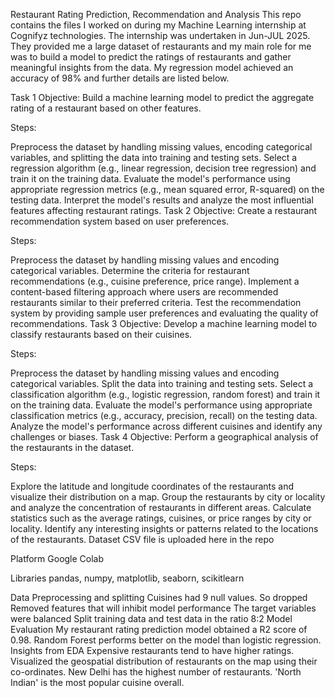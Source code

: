Restaurant Rating Prediction, Recommendation and Analysis
This repo contains the files I worked on during my Machine Learning internship at Cognifyz technologies. The internship was undertaken in Jun-JUL 2025. They provided me a large dataset of restaurants and my main role for me was to build a model to predict the ratings of restaurants and gather meaningful insights from the data. My regression model achieved an accuracy of 98% and further details are listed below.

Task 1
Objective: Build a machine learning model to predict the aggregate rating of a restaurant based on other features.

Steps:

Preprocess the dataset by handling missing values, encoding categorical variables, and splitting the data into training and testing sets.
Select a regression algorithm (e.g., linear regression, decision tree regression) and train it on the training data.
Evaluate the model's performance using appropriate regression metrics (e.g., mean squared error, R-squared) on the testing data.
Interpret the model's results and analyze the most influential features affecting restaurant ratings.
Task 2
Objective: Create a restaurant recommendation system based on user preferences.

Steps:

Preprocess the dataset by handling missing values and encoding categorical variables.
Determine the criteria for restaurant recommendations (e.g., cuisine preference, price range).
Implement a content-based filtering approach where users are recommended restaurants similar to their preferred criteria.
Test the recommendation system by providing sample user preferences and evaluating the quality of recommendations.
Task 3
Objective: Develop a machine learning model to classify restaurants based on their cuisines.

Steps:

Preprocess the dataset by handling missing values and encoding categorical variables.
Split the data into training and testing sets.
Select a classification algorithm (e.g., logistic regression, random forest) and train it on the training data.
Evaluate the model's performance using appropriate classification metrics (e.g., accuracy, precision, recall) on the testing data.
Analyze the model's performance across different cuisines and identify any challenges or biases.
Task 4
Objective: Perform a geographical analysis of the restaurants in the dataset.

Steps:

Explore the latitude and longitude coordinates of the restaurants and visualize their distribution on a map.
Group the restaurants by city or locality and analyze the concentration of restaurants in different areas.
Calculate statistics such as the average ratings, cuisines, or price ranges by city or locality.
Identify any interesting insights or patterns related to the locations of the restaurants.
Dataset
CSV file is uploaded here in the repo

Platform
Google Colab

Libraries
pandas, numpy, matplotlib, seaborn, scikitlearn

Data Preprocessing and splitting
Cuisines had 9 null values. So dropped
Removed features that will inhibit model performance
The target variables were balanced
Split training data and test data in the ratio 8:2
Model Evaluation
My restaurant rating prediction model obtained a R2 score of 0.98.
Random Forest performs better on the model than logistic regression.
Insights from EDA
Expensive restaurants tend to have higher ratings.
Visualized the geospatial distribution of restaurants on the map using their co-ordinates.
New Delhi has the highest number of restaurants.
'North Indian' is the most popular cuisine overall.
